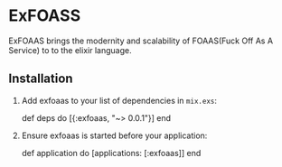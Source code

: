 # ExFOASS

ExFOAAS brings the modernity and scalability of FOAAS(Fuck Off As A Service) to
to the elixir language. 

## Installation


  1. Add exfoaas to your list of dependencies in `mix.exs`:

        def deps do
          [{:exfoaas, "~> 0.0.1"}]
        end

  2. Ensure exfoaas is started before your application:

        def application do
          [applications: [:exfoaas]]
        end
